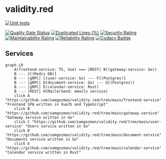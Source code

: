 # validity.red

[![Unit tests](https://github.com/samgozman/validity.red/actions/workflows/unit_test.yml/badge.svg?branch=main)](https://github.com/samgozman/validity.red/actions/workflows/unit_test.yml)

[![Quality Gate Status](https://sonarcloud.io/api/project_badges/measure?project=samgozman_validity.red&metric=alert_status)](https://sonarcloud.io/summary/new_code?id=samgozman_validity.red)
[![Duplicated Lines (%)](https://sonarcloud.io/api/project_badges/measure?project=samgozman_validity.red&metric=duplicated_lines_density)](https://sonarcloud.io/summary/new_code?id=samgozman_validity.red)
[![Security Rating](https://sonarcloud.io/api/project_badges/measure?project=samgozman_validity.red&metric=security_rating)](https://sonarcloud.io/summary/new_code?id=samgozman_validity.red)
[![Maintainability Rating](https://sonarcloud.io/api/project_badges/measure?project=samgozman_validity.red&metric=sqale_rating)](https://sonarcloud.io/summary/new_code?id=samgozman_validity.red)
[![Reliability Rating](https://sonarcloud.io/api/project_badges/measure?project=samgozman_validity.red&metric=reliability_rating)](https://sonarcloud.io/summary/new_code?id=samgozman_validity.red)
[![Codacy Badge](https://app.codacy.com/project/badge/Grade/760a8bc3dd734e10b7b820cda8b6267f)](https://www.codacy.com/gh/samgozman/validity.red/dashboard?utm_source=github.com&amp;utm_medium=referral&amp;utm_content=samgozman/validity.red&amp;utm_campaign=Badge_Grade)

## Services

```mermaid
graph LR
    A(frontend-service: TS, Vue) === |REST| B((gateway-service: Go))
    B --- J[(Redis DB)]
    B --- |gRPC| C(user-service: Go) --- F[(Postgres)]
    B --- |gRPC| D(document-service: Go) --- G[(Postgres)]
    B --- |gRPC| E(calendar-service: Rust)
    B -.- |REST| H(MailerSend: emails service)
    click A "https://github.com/samgozman/validity.red/tree/main/frontend-service" "Frontend SPA written in VueJS and TypeScript"
    click B "https://github.com/samgozman/validity.red/tree/main/gateway-service" "Gateway service written in Go"
    click C "https://github.com/samgozman/validity.red/tree/main/user-service" "Users service written in Go"
    click D "https://github.com/samgozman/validity.red/tree/main/document-service" "Documents service written in Go"
    click E "https://github.com/samgozman/validity.red/tree/main/calendar-service" "Calendar service written in Rust"
```
